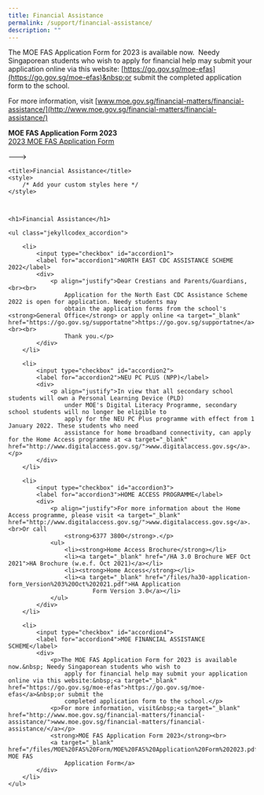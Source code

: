 ```yaml
---
title: Financial Assistance
permalink: /support/financial-assistance/
description: ""
---
```

<!---
<h1>Financial Assistance</h1>

<ul class="jekyllcodex_accordion">

<li>
<input id="accordion1" type="checkbox">
<label for="accordion1">NORTH EAST CDC ASSISTANCE SCHEME 2022</label>
<div>
<p align="justify">Dear Crestians and Parents /Guardians,<br><br>
Application for the North East CDC Assistance Scheme 2022 is open for application.
Needy students may obtain the application forms from the school's <strong>General Office</strong> or apply online <a rel="noopener" target="_blank" href="https://go.gov.sg/supportatne">https://go.gov.sg/supportatne</a><br><br>
Thank you.</p>
</div>
</li>

<li>
<input id="accordion2" type="checkbox">
<label for="accordion2">NEU PC PLUS (NPP)</label><div>
<p align="justify">In view that all secondary school students will own a Personal Learning Device (PLD) under MOE's Digital Literacy Programme, secondary school students will no longer be eligible to apply for the NEU PC Plus programme with effect from 1 January 2022.
These students who need assistance for home broadband connectivity, can apply for the Home Access programme at <a rel="noopener" target="_blank" href="http://www.digitalaccess.gov.sg/">www.digitalaccess.gov.sg</a>.</p></div>
</li>
		
<li>
<input id="accordion3" type="checkbox">
<label for="accordion3">HOME ACCESS PROGRAMME</label><div>
<p align="justify">For more information about the Home Access programme, please visit <a rel="noopener" target="_blank" href="http://www.digitalaccess.gov.sg/">www.digitalaccess.gov.sg</a>. <br>Or call <strong>6377 3800</strong>.</p>
<ul>
<li><strong>Home Access Brochure</strong></li>
<a rel="noopener" target="_blank" href="/HA 3.0 Brochure WEF Oct 2021">HA Brochure (w.e.f. Oct 2021)</a><br>
<li><strong>Home Access</strong></li>
<a rel="noopener" target="_blank" href="/files/ha30-application-form_Version%203%20Oct%202021.pdf">HA Application Form Version 3.0</a>
</ul></div>
</li>
		
<li>
<input id="accordion4" type="checkbox">
<label for="accordion4">MOE FINANCIAL ASSISTANCE SCHEME</label>
<div>
<!--<p align="justify">Dear Crestians and Parents /Guardians,<br/>
the MOE FAS Application Form for 2023 is available now. Needy Singaporean students who wish to apply for financial help may collect the application form from the school's <strong>General Office</strong> or download the form from the school website.</p> -->
	
The MOE FAS Application Form for 2023 is available now.&nbsp; Needy Singaporean students who wish to apply for financial help may submit your application online via this website:&nbsp;[https://go.gov.sg/moe-efas](https://go.gov.sg/moe-efas)&nbsp;or submit the completed application form to the school.  
  
For more information, visit&nbsp;[www.moe.gov.sg/financial-matters/financial-assistance/](http://www.moe.gov.sg/financial-matters/financial-assistance/) <p></p>

<!--<li><strong>MOE FAS Pamphlet 2022</strong><br/>
<a href="/files/MOE%20FAS%20Pamphlet%202022.pdf" target="_blank" rel="noopener">MOE FAS Pamphlet 2022</a></li>-->
<strong>MOE FAS Application Form 2023</strong><br>
[2023 MOE FAS Application Form](/files/MOE%20FAS%20Form/MOE%20FAS%20Application%20Form%202023.pdf)


---&gt;


    <title>Financial Assistance</title>
    <style>
        /* Add your custom styles here */
    </style>



    <h1>Financial Assistance</h1>

    <ul class="jekyllcodex_accordion">

        <li>
            <input type="checkbox" id="accordion1">
            <label for="accordion1">NORTH EAST CDC ASSISTANCE SCHEME 2022</label>
            <div>
                <p align="justify">Dear Crestians and Parents/Guardians,<br><br>
                    Application for the North East CDC Assistance Scheme 2022 is open for application. Needy students may
                    obtain the application forms from the school's <strong>General Office</strong> or apply online <a target="_blank" href="https://go.gov.sg/supportatne">https://go.gov.sg/supportatne</a><br><br>
                    Thank you.</p>
            </div>
        </li>

        <li>
            <input type="checkbox" id="accordion2">
            <label for="accordion2">NEU PC PLUS (NPP)</label>
            <div>
                <p align="justify">In view that all secondary school students will own a Personal Learning Device (PLD)
                    under MOE's Digital Literacy Programme, secondary school students will no longer be eligible to
                    apply for the NEU PC Plus programme with effect from 1 January 2022. These students who need
                    assistance for home broadband connectivity, can apply for the Home Access programme at <a target="_blank" href="http://www.digitalaccess.gov.sg/">www.digitalaccess.gov.sg</a>.</p>
            </div>
        </li>

        <li>
            <input type="checkbox" id="accordion3">
            <label for="accordion3">HOME ACCESS PROGRAMME</label>
            <div>
                <p align="justify">For more information about the Home Access programme, please visit <a target="_blank" href="http://www.digitalaccess.gov.sg/">www.digitalaccess.gov.sg</a>. <br>Or call
                    <strong>6377 3800</strong>.</p>
                <ul>
                    <li><strong>Home Access Brochure</strong></li>
                    <li><a target="_blank" href="/HA 3.0 Brochure WEF Oct 2021">HA Brochure (w.e.f. Oct 2021)</a></li>
                    <li><strong>Home Access</strong></li>
                    <li><a target="_blank" href="/files/ha30-application-form_Version%203%20Oct%202021.pdf">HA Application
                            Form Version 3.0</a></li>
                </ul>
            </div>
        </li>

        <li>
            <input type="checkbox" id="accordion4">
            <label for="accordion4">MOE FINANCIAL ASSISTANCE SCHEME</label>
            <div>
                <p>The MOE FAS Application Form for 2023 is available now.&nbsp; Needy Singaporean students who wish to
                    apply for financial help may submit your application online via this website:&nbsp;<a target="_blank" href="https://go.gov.sg/moe-efas">https://go.gov.sg/moe-efas</a>&nbsp;or submit the
                    completed application form to the school.</p>
                <p>For more information, visit&nbsp;<a target="_blank" href="http://www.moe.gov.sg/financial-matters/financial-assistance/">www.moe.gov.sg/financial-matters/financial-assistance/</a></p>
                <strong>MOE FAS Application Form 2023</strong><br>
                <a target="_blank" href="/files/MOE%20FAS%20Form/MOE%20FAS%20Application%20Form%202023.pdf">2023 MOE FAS
                    Application Form</a>
            </div>
        </li>
    </ul>



